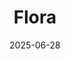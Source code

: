 ---
date: 2025-06-28
featured_image: IMG_2676.jpg
title: Flora
#type: gallery
sort_by: Name
resources:
  - src: IMG_1050.jpg
    title: Water Lillies in pond - Bergen 
  - src: IMG_1243.jpg
    title: Flower in garden - Bergen
  - src: IMG_1364.jpg
    title: White flowers - Bergen
  - src: IMG_1520.jpg
    title: Flower close up - Bergen 
  - src: IMG_2676.jpg
    title: Flower with the dew on the petals - Bergen
  - src: IMG_6003.jpg
    title: Crawling vine on fence - Bergen
  - src: IMG_8404.jpg
    title: White flowers on bush - Bergen
  - src: IMG_9145.jpg
    title: Tulip - Bergen
---